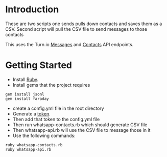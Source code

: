 # Introduction
These are two scripts one sends pulls down contacts and saves them as a CSV.
Second script will pull the CSV file to send messages to those contacts

This uses the Turn.io [Messages](https://whatsapp.turn.io/docs/index.html#messages) and [Contacts](https://whatsapp.turn.io/docs/index.html#turn-contact-profile-api) API endpoints.

# Getting Started
- Install [Ruby](https://www.ruby-lang.org/en/documentation/installation/).
- Install gems that the project requires

```
gem install jsonl
gem install faraday
```
- create a config.yml file in the root directory
- Generate a [token](https://learn.turn.io/for-developers/how-to-access-message-template-api-details).
- Then add that token to the config.yml file
- Then run whatsapp-contacts.rb which should generate CSV file
- Then whatsapp-api.rb will use the CSV file to message those in it
- Use the following commands:

```
ruby whatsapp-contacts.rb  
ruby whatsapp-api.rb
```





